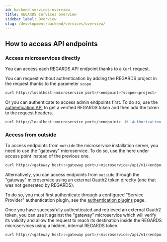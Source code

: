 ```yaml
---
id: backend-services-overview
title: REGARDS services overview
sidebar_label: Overview
slug: /development/backend/services/overview/
---
```


## How to access API endpoints

### Access microservices directly

You can access each REGARDS API endpoint thanks to a `Curl` request.

You can request without authentication by adding the REGARDS project in the request thanks to the parameter `scope`

```bash
curl http://localhost:<microservice port>/<endpoint>?scope=<project>
```

Or you can authenticate to access admin endpoints first. To do so, use the [authentication API](../authentication/api-guides/retrieve-token-rest/) to get a verified REGARDS token and then add the token to the request headers.

```bash
curl http://localhost:<microservice port>/<endpoint> -H 'Authorization: bearer <token>'
```

### Access from outside

To access endpoints from `outside` the microservice installation server, you need to use the "gateway" microservice. To do so, use the here under access point instead of the previous one.

```bash
curl http://<gateway host>:<gateway port>/<microservice>/api/v1/<endpoint>
```

Alternatively, you can access endpoints from `outside` through the "gateway" microservice using an external Oauth2 token direclty (one that was not generated by REGARDS).

To do so, you must first authenticate through a configured "Service Provider" authentication plugin, see the [authentication plugins](../authentication/contributor-guides/plugins/) page.

Once you have successfully authenticated and retrieved an external Oauth2 token, you can use it against the "gateway" microservice which will verify its validity and allow the request to reach its destination inside the REGARDS microservices using a hidden, internal REGARDS token.

```bash
curl http://<gateway host>:<gateway port>/<microservice>/api/v1/<endpoint> -H 'Authorization: bearer <sso token>'
```
